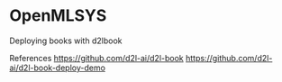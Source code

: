 # OpenMLSYS
Deploying books with d2lbook

References
https://github.com/d2l-ai/d2l-book
https://github.com/d2l-ai/d2l-book-deploy-demo
